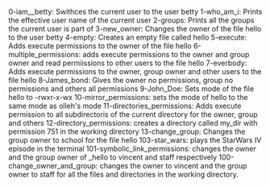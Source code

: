 0-iam__betty: Swithces the current user to the user betty
1-who_am_i: Prints the effective user name of the current user
2-groups: Prints all the groups the current user is part of
3-new_owner: Changes the owner of the file hello to the user betty
4-empty: Creates an empty file called hello
5-execute: Adds execute permissions to the owner of the file hello
6-multiple_permissions: adds execute permissions to the owner and group owner and read permiissions to other users to the file hello
7-everbody: Adds execute permissions to the owner, group owner and other users to the file hello
8-James_bond: Gives the owner no permissions, group no permissions and others all permissions
9-John_Doe: Sets mode of the file hello to -rwxr-x-wx 
10-mirror_permissions: sets the mode of hello to the same mode as olleh's mode
11-directories_permissions: Adds execute permission to all subdirectoris of the current directory for the owner, group and others
12-directory_permissions: creates a directory called my_dir with permission 751 in the working directory
13-change_group: Changes the group owner to school for the file hello
103-star_wars: plays the StarWars IV episode in the terminal
101-symbolic_link_permissions: changes the owner and the group owner of _hello to vincent and staff respectively
100-change_owner_and_group: changes the owner to vincent and the group owner to staff for all the files and directories in the working directory.
